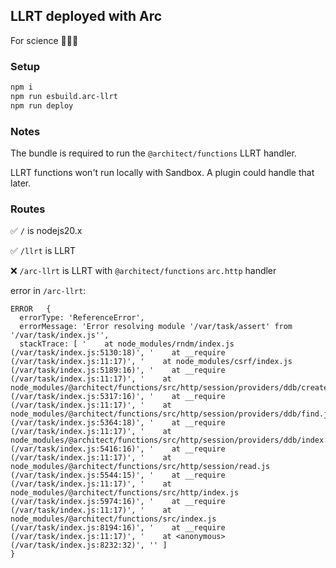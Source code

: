 ## LLRT deployed with Arc

For science 👨🏻‍🔬

### Setup

```txt
npm i
npm run esbuild.arc-llrt
npm run deploy
```

### Notes

The bundle is required to run the `@architect/functions` LLRT handler.

LLRT functions won't run locally with Sandbox. A plugin could handle that later.

### Routes

✅ `/` is nodejs20.x

✅ `/llrt` is LLRT

❌ `/arc-llrt` is LLRT with `@architect/functions` `arc.http` handler

error in `/arc-llrt`:

```
ERROR	{
  errorType: 'ReferenceError',
  errorMessage: 'Error resolving module '/var/task/assert' from '/var/task/index.js'',
  stackTrace: [ '    at node_modules/rndm/index.js (/var/task/index.js:5130:18)', '    at __require (/var/task/index.js:11:17)', '    at node_modules/csrf/index.js (/var/task/index.js:5189:16)', '    at __require (/var/task/index.js:11:17)', '    at node_modules/@architect/functions/src/http/session/providers/ddb/create.js (/var/task/index.js:5317:16)', '    at __require (/var/task/index.js:11:17)', '    at node_modules/@architect/functions/src/http/session/providers/ddb/find.js (/var/task/index.js:5364:18)', '    at __require (/var/task/index.js:11:17)', '    at node_modules/@architect/functions/src/http/session/providers/ddb/index.js (/var/task/index.js:5416:16)', '    at __require (/var/task/index.js:11:17)', '    at node_modules/@architect/functions/src/http/session/read.js (/var/task/index.js:5544:15)', '    at __require (/var/task/index.js:11:17)', '    at node_modules/@architect/functions/src/http/index.js (/var/task/index.js:5974:16)', '    at __require (/var/task/index.js:11:17)', '    at node_modules/@architect/functions/src/index.js (/var/task/index.js:8194:16)', '    at __require (/var/task/index.js:11:17)', '    at <anonymous> (/var/task/index.js:8232:32)', '' ]
}
```
